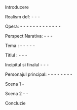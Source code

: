 Introducere


Realism def:
	-
	-
	-


Opera:
	-
	-
	-
	-
		-
		-
		-
		-
	-
		-
		-
		-
	-


Perspect Narativa:
	-
	-
	-
	
	
Tema :
	-
	-
	-
	- 
	-
	
	
Titlul :
	-
	-
	-
	
	
Incipitul si finalul
	-
	-
	-
	
	
Personajul principal:
	-
	-
	-
	-
	-
	-
	-
	-


Scena 1
	-
	
	
Scena 2
	-
	-
	
	
Concluzie